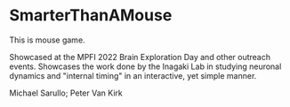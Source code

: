 # SmarterThanAMouse

This is mouse game.

Showcased at the MPFI 2022 Brain Exploration Day and other outreach events.
Showcases the work done by the Inagaki Lab in studying neuronal dynamics and "internal timing" in an interactive,
yet simple manner.



Michael Sarullo;
 Peter Van Kirk

